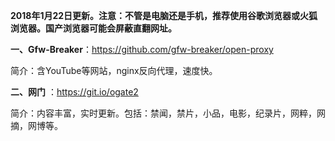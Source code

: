 **2018年1月22日更新。注意：不管是电脑还是手机，推荐使用谷歌浏览器或火狐浏览器。国产浏览器可能会屏蔽直翻网址。**


**一、Gfw-Breaker**：https://github.com/gfw-breaker/open-proxy

简介：含YouTube等网站，nginx反向代理，速度快。

**二、网门** ：https://git.io/ogate2

简介：内容丰富，实时更新。包括：禁闻，禁片，小品，电影，纪录片，网粹，网摘，网博等。


